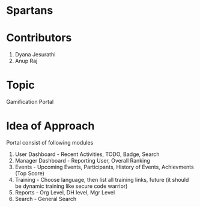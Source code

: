# Spartans

# Contributors
  1. Dyana Jesurathi 
  2. Anup Raj

# Topic 
  Gamification Portal

# Idea of Approach 
 Portal consist of following modules
   1. User Dashboard - Recent Activities, TODO, Badge, Search
   2. Manager Dashboard - Reporting User, Overall Ranking
   3. Events - Upcoming Events, Participants, History of Events, Achievments (Top Score)
   4. Training - Choose language, then list all training links, future (it should be dynamic training like secure code warrior)
   5. Reports  - Org Level, DH level, Mgr Level
   6. Search - General Search
  
  
